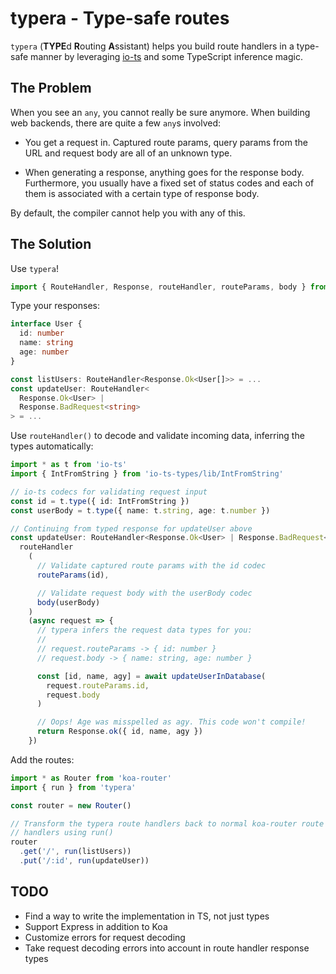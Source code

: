 typera - Type-safe routes
=========================

`typera` (**TYPE**d **R**outing **A**ssistant) helps you build route
handlers in a type-safe manner by leveraging
[io-ts](https://github.com/gcanti/io-ts) and some TypeScript inference
magic.

The Problem
-----------

When you see an `any`, you cannot really be sure anymore. When
building web backends, there are quite a few `any`s involved:

- You get a request in. Captured route params, query params from the
  URL and request body are all of an unknown type.

- When generating a response, anything goes for the response body.
  Furthermore, you usually have a fixed set of status codes and each
  of them is associated with a certain type of response body.

By default, the compiler cannot help you with any of this.

The Solution
------------

Use `typera`!

```typescript
import { RouteHandler, Response, routeHandler, routeParams, body } from 'typera'
```

Type your responses:

```typescript
interface User {
  id: number
  name: string
  age: number
}

const listUsers: RouteHandler<Response.Ok<User[]>> = ...
const updateUser: RouteHandler<
  Response.Ok<User> |
  Response.BadRequest<string>
> = ...
```

Use `routeHandler()` to decode and validate incoming data, inferring
the types automatically:

```typescript
import * as t from 'io-ts'
import { IntFromString } from 'io-ts-types/lib/IntFromString'

// io-ts codecs for validating request input
const id = t.type({ id: IntFromString })
const userBody = t.type({ name: t.string, age: t.number })

// Continuing from typed response for updateUser above
const updateUser: RouteHandler<Response.Ok<User> | Response.BadRequest<string>> = 
  routeHandler
    (
      // Validate captured route params with the id codec
      routeParams(id),

      // Validate request body with the userBody codec
      body(userBody)
    )
    (async request => {
      // typera infers the request data types for you:
      //
      // request.routeParams -> { id: number }
      // request.body -> { name: string, age: number }

      const [id, name, agy] = await updateUserInDatabase(
        request.routeParams.id,
        request.body
      )

      // Oops! Age was misspelled as agy. This code won't compile!
      return Response.ok({ id, name, agy })
    })
```

Add the routes:

```typescript
import * as Router from 'koa-router'
import { run } from 'typera'

const router = new Router()

// Transform the typera route handlers back to normal koa-router route
// handlers using run()
router
  .get('/', run(listUsers))
  .put('/:id', run(updateUser))
```

TODO
----

- Find a way to write the implementation in TS, not just types
- Support Express in addition to Koa
- Customize errors for request decoding
- Take request decoding errors into account in route handler response
  types
